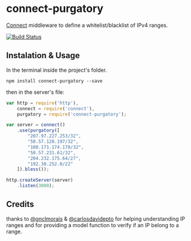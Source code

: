 connect-purgatory
===============

[Connect](https://github.com/senchalabs/connect) middleware to define a whitelist/blacklist of IPv4 ranges.

[![Build Status](https://travis-ci.org/Couto/connect-purgatory.png?branch=master)](https://travis-ci.org/Couto/connect-purgatory)

Instalation & Usage
-------------------

In the terminal inside the project's folder.

```shell
npm install connect-purgatory --save
```

then in the server's file:

```javascript
var http = require('http'),
    connect = require('connect'),
    purgatory = require('connect-purgatory');

var server = connect()
    .use(purgatory([
        "207.97.227.253/32",
        "50.57.128.197/32",
        "108.171.174.178/32",
        "50.57.231.61/32",
        "204.232.175.64/27",
        "192.30.252.0/22"
    ]).bless());

http.createServer(server)
    .listen(3000);
```

Credits
-------

thanks to [@gnclmorais](https://github.com/gnclmorais) & [@carlosdavidepto](https://github.com/carlosdavidepto) for helping understanding IP ranges and 
for providing a model function to verify if an IP belong to a range.
